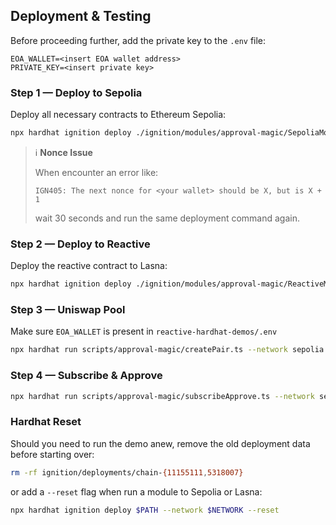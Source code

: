 ## Deployment & Testing

Before proceeding further, add the private key to the `.env` file:

```env
EOA_WALLET=<insert EOA wallet address>
PRIVATE_KEY=<insert private key>
```

### Step 1 — Deploy to Sepolia

Deploy all necessary contracts to Ethereum Sepolia:

```bash
npx hardhat ignition deploy ./ignition/modules/approval-magic/SepoliaModule.ts --network sepolia
```

> ℹ️ **Nonce Issue**
>
> When encounter an error like:
> 
> ```
> IGN405: The next nonce for <your wallet> should be X, but is X + 1
> ```
>  
> wait 30 seconds and run the same deployment command again.

### Step 2 — Deploy to Reactive

Deploy the reactive contract to Lasna:

```bash
npx hardhat ignition deploy ./ignition/modules/approval-magic/ReactiveModule.ts --network lasna
```

### Step 3 — Uniswap Pool

Make sure `EOA_WALLET` is present in `reactive-hardhat-demos/.env`

```bash
npx hardhat run scripts/approval-magic/createPair.ts --network sepolia
```

### Step 4 — Subscribe & Approve

```bash
npx hardhat run scripts/approval-magic/subscribeApprove.ts --network sepolia
```

### Hardhat Reset

Should you need to run the demo anew, remove the old deployment data before starting over:

```bash
rm -rf ignition/deployments/chain-{11155111,5318007}
```

or add a `--reset` flag when run a module to Sepolia or Lasna:

```bash
npx hardhat ignition deploy $PATH --network $NETWORK --reset
```